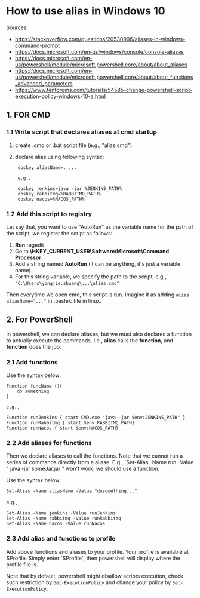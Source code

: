 # How to use alias in Windows 10 

Sources: 
- https://stackoverflow.com/questions/20530996/aliases-in-windows-command-prompt
- https://docs.microsoft.com/en-us/windows/console/console-aliases
- https://docs.microsoft.com/en-us/powershell/module/microsoft.powershell.core/about/about_aliases
- https://docs.microsoft.com/en-us/powershell/module/microsoft.powershell.core/about/about_functions_advanced_parameters
- https://www.tenforums.com/tutorials/54585-change-powershell-script-execution-policy-windows-10-a.html

## 1. FOR CMD

### 1.1 Write script that declares aliases at cmd startup

1. create .cmd or .bat script file (e.g., "alias.cmd") 
2. declare alias using following syntax: 

        doskey aliasName=.....
        
        e.g., 
    
        doskey jenkins=java -jar %JENKINS_PATH%
        doskey rabbitmq=%RABBITMQ_PATH%
        doskey nacos=%NACOS_PATH%

### 1.2 Add this script to registry 

Let say that, you want to use "AutoRun" as the variable name for the path of the script, we register the script as follows:

1. **Run** regedit
2. Go to **\HKEY_CURRENT_USER\Software\Microsoft\Command Processor**
3. Add a string named **AutoRun** (it can be anything, it's just a variable name)
4. For this string variable, we specify the path to the script, e.g., `"C:\Users\yongjie.zhuang\...\alias.cmd"`

Then everytime we open cmd, this script is run. Imagine it as adding `alias aliasName="..."` in .bashrc file in linux. 

## 2. For PowerShell

In powershell, we can declare aliases, but we must also declares a function to actually execute the commands. I.e., **alias** calls the **function**, and **function** does the job.

### 2.1  Add functions

Use the syntax below:

    Function funcName (){
        do something
    }

    e.g., 

    Function runJenkins { start CMD.exe "java -jar $env:JENKINS_PATH" }
    Function runRabbitmq { start $env:RABBITMQ_PATH}
    Function runNacos { start $env:NACOS_PATH}

### 2.2 Add aliases for functions

Then we declare aliases to call the functions. Note that we cannot run a series of commands directly from a aliase. E.g., `Set-Alias -Name run -Value " java -jar someJar.jar " won't work, we should use a function.

Use the syntax below:

    Set-Alias -Name aliasName -Value "dosomething..."

e.g., 

    Set-Alias -Name jenkins -Value runJenkins 
    Set-Alias -Name rabbitmq -Value runRabbitmq 
    Set-Alias -Name nacos -Value runNacos 

### 2.3 Add alias and functions to profile

Add above functions and aliases to your profile. Your profile is available at $Profile. Simply enter `$Profile`, then powershell will display where the profile file is.

Note that by default, powershell might disallow scripts execution, check such restriction by `Get-ExecutionPolicy` and change your policy by `Set-ExecutionPolicy`.
